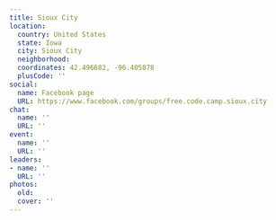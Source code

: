 ```yaml
---
title: Sioux City
location:
  country: United States
  state: Iowa
  city: Sioux City
  neighborhood: 
  coordinates: 42.496682, -96.405878
  plusCode: ''
social:
  name: Facebook page
  URL: https://www.facebook.com/groups/free.code.camp.sioux.city
chat:
  name: ''
  URL: ''
event:
  name: ''
  URL: ''
leaders:
- name: ''
  URL: ''
photos:
  old: 
  cover: ''
---
```


